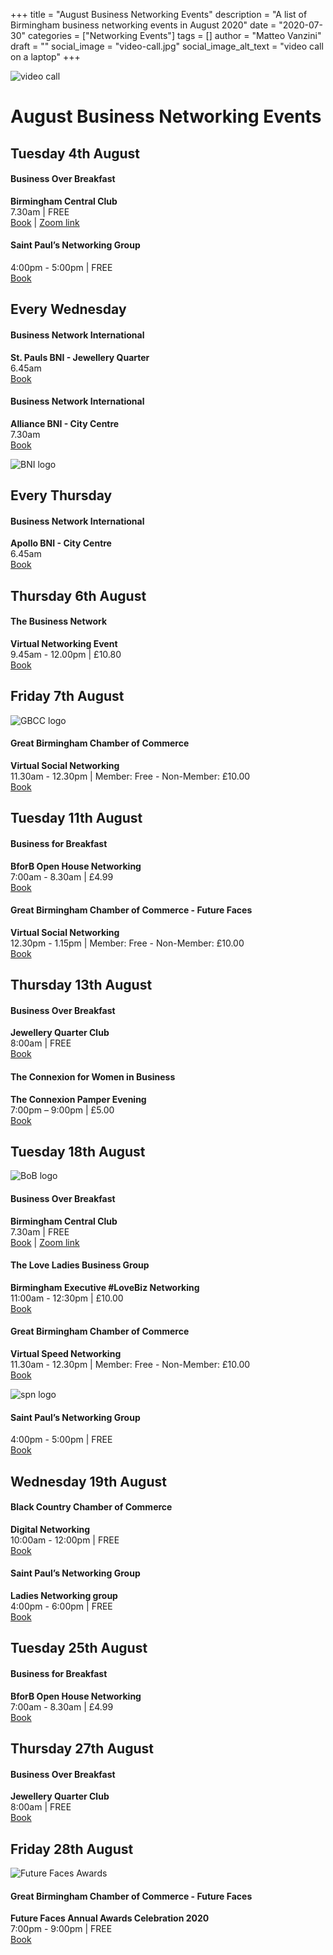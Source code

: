 +++
title = "August Business Networking Events"
description = "A list of Birmingham business networking events in August 2020"
date = "2020-07-30"
categories = ["Networking Events"]
tags = []
author = "Matteo Vanzini"
draft = ""
social_image = "video-call.jpg"
social_image_alt_text = "video call on a laptop"
+++

![video call](video-call.jpg)

# August Business Networking Events

## Tuesday 4th August 

#### Business Over Breakfast
**Birmingham Central Club**   
7.30am | FREE   
[Book](https://www.bobclubs.com/Club/Birmingham-Central) | [Zoom link](https://zoom.us/j/198666445?pwd=ZXNVZG03cnFMZGRpSXFaSEpibyttdz09) 

#### Saint Paul’s Networking Group   
4:00pm - 5:00pm | FREE   
[Book](https://www.eventbrite.co.uk/e/saint-pauls-networking-group-virtual-tickets-113608437896?aff=ebdssbonlinesearch)  

## Every Wednesday  

#### Business Network International   
**St. Pauls BNI - Jewellery Quarter**   
6.45am    
[Book](https://bnibirmingham.com/en-GB/chapterdetail?chapterId=ihp40jiN0bxPsf%2BW5FkEMA%3D%3D&name=St.%20Pauls%20BNI%20%28Birmingham%29)  

#### Business Network International   
**Alliance BNI - City Centre**   
7.30am   
[Book](https://bnibirmingham.com/en-GB/chapterdetail?chapterId=9FHyDLkIsvccnW%2FfnnSaeQ%3D%3D&name=Alliance%20BNI%20%28Birmingham%29)  

![BNI logo](BNI-logo.png)

## Every Thursday  

#### Business Network International   
**Apollo BNI - City Centre**  
6.45am   
[Book](https://bnibirmingham.com/en-GB/chapterdetail?chapterId=wauM0ccLzZ9iCAqJiq1AXw%3D%3D&name=Apollo%20BNI%20%28Birmingham%29)  

## Thursday 6th August  

#### The Business Network    
**Virtual Networking Event**   
9.45am - 12.00pm | £10.80   
[Book](https://www.business-network-birmingham.co.uk/book_events.php)  
  
## Friday 7th August  

![GBCC logo](GBCC-logo.png)  

#### Great Birmingham Chamber of Commerce   
**Virtual Social Networking**   
11.30am - 12.30pm | Member: Free - Non-Member: £10.00   
[Book](https://www.greaterbirminghamchambers.com/networking-events/events-calendar/listing/virtual-social-networking-200807/details)  

## Tuesday 11th August  

#### Business for Breakfast   
**BforB Open House Networking**   
7:00am - 8.30am | £4.99  
[Book](https://www.eventbrite.co.uk/e/bforb-open-house-networking-tickets-113088027334?aff=ebdssbonlinesearch)  

#### Great Birmingham Chamber of Commerce - Future Faces    
**Virtual Social Networking**    
12.30pm - 1.15pm | Member: Free - Non-Member: £10.00    
[Book](https://www.greaterbirminghamchambers.com/networking-events/events-calendar/listing/virtual-social-networking-200811/details)

## Thursday 13th August  

#### Business Over Breakfast   
**Jewellery Quarter Club**   
8:00am | FREE   
[Book](https://www.bobclubs.com/Club/Birmingham-Jewellery-Qtr)   

#### The Connexion for Women in Business   
**The Connexion Pamper Evening**   
7:00pm – 9:00pm | £5.00   
[Book](https://www.eventbrite.co.uk/e/the-connexion-pamper-evening-tickets-111700390876?aff=ebdssbonlinesearch)  
  
## Tuesday 18th August 

![BoB logo](BoB-logo.png)  

#### Business Over Breakfast    
**Birmingham Central Club**   
7.30am | FREE   
[Book](https://www.bobclubs.com/Club/Birmingham-Central) | [Zoom link](https://zoom.us/j/198666445?pwd=ZXNVZG03cnFMZGRpSXFaSEpibyttdz09)   

#### The Love Ladies Business Group   
**Birmingham Executive #LoveBiz Networking**    
11:00am - 12:30pm | £10.00   
[Book](https://www.eventbrite.co.uk/e/birmingham-executive-lovebiz-networking-online-event-tickets-106059663308?aff=ebdssbonlinesearch)  

#### Great Birmingham Chamber of Commerce  
**Virtual Speed Networking**     
11.30am - 12.30pm | Member: Free - Non-Member: £10.00   
[Book](https://www.greaterbirminghamchambers.com/networking-events/events-calendar/listing/virtual-speed-networking-200818/details)   

![spn logo](spn.jpg)

#### Saint Paul’s Networking Group   
4:00pm - 5:00pm | FREE   
[Book](https://www.eventbrite.co.uk/e/saint-pauls-networking-group-virtual-tickets-113608684634?aff=ebdssbonlinesearch)   

## Wednesday 19th August  

#### Black Country Chamber of Commerce   
**Digital Networking**   
10:00am - 12:00pm | FREE   
[Book](https://www.blackcountrychamber.co.uk/events/19082020/third-week-wednesday-digital-networking/)

#### Saint Paul’s Networking Group    
**Ladies Networking group**   
4:00pm - 6:00pm | FREE   
[Book](https://www.eventbrite.co.uk/e/spn-ladies-networking-group-tickets-113609021642?aff=ebdssbonlinesearch)   

## Tuesday 25th August  

#### Business for Breakfast    
**BforB Open House Networking**    
7:00am - 8.30am | £4.99    
[Book](https://www.eventbrite.co.uk/e/bforb-open-house-networking-tickets-113088027334?aff=ebdssbonlinesearch)

## Thursday 27th August 

#### Business Over Breakfast   
**Jewellery Quarter Club**   
8:00am | FREE    
[Book](https://www.bobclubs.com/Club/Birmingham-Jewellery-Qtr)  

## Friday 28th August 

![Future Faces Awards](future-faces.jpg)  

#### Great Birmingham Chamber of Commerce - Future Faces   
**Future Faces Annual Awards Celebration 2020**   
7:00pm - 9:00pm | FREE   
[Book](https://www.greaterbirminghamchambers.com/networking-events/events-calendar/listing/future-faces-annual-awards-celebration-2020/details)   
